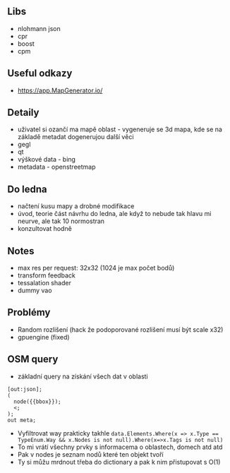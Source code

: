 ## Libs
- nlohmann json
- cpr
- boost
- cpm

## Useful odkazy
- https://app.MapGenerator.io/

## Detaily
- uživatel si ozančí ma mapě oblast - vygeneruje se 3d mapa, kde se na základě metadat dogenerujou další věci
- gegl
- qt
- výškové data - bing
- metadata - openstreetmap

## Do ledna
 - načtení kusu mapy a drobné modifikace
 - úvod, teorie část návrhu do ledna, ale když to nebude tak hlavu mi neurve, ale tak 10 normostran
 - konzultovat hodně


## Notes
 - max res per request: 32x32 (1024 je max počet bodů)
 - transform feedback
 - tessalation shader
 - dummy vao


## Problémy
 - Random rozlišení (hack že podoporované rozlišení musí být scale x32)
 - gpuengine (fixed)

 
## OSM query

- základní query na získání všech dat v oblasti
```
[out:json];
(
  node({{bbox}});
  <;
);
out meta;
```

- Vyfiltrovat way prakticky takhle `data.Elements.Where(x => x.Type == TypeEnum.Way && x.Nodes is not null).Where(x=>x.Tags is not null)`
- To mi vrátí všechny prvky s informacema o oblastech, domech atd atd
- Pak v nodes je seznam nodů které ten objekt tvoří
- Ty si můžu mrdnout třeba do dictionary a pak k nim přistupovat s O(1)
